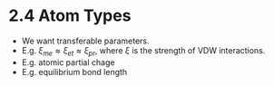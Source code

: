 # 2.4 Atom Types

* We want transferable parameters.
* E.g. $\xi_{me} \approx \xi_{et} \approx \xi_{pr}$, where $\xi$ is the strength of VDW interactions.
* E.g. atomic partial chage
* E.g. equilibrium bond length